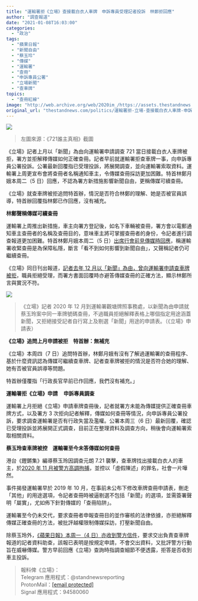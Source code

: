 ```yaml
---
title: "運輸署拒《立場》查接載白衣人車牌　申訴專員受理記者投訴　林鄭拒回應"
author: "調查報道"
date: "2021-01-08T16:03:00"
categories:
  - "政治"
tags:
  - "蘋果日報"
  - "新聞自由"
  - "蔡玉玲"
  - "傳媒"
  - "運輸署"
  - "查冊"
  - "申訴專員公署"
  - "立場新聞"
  - "查車牌"
topics:
  - "查冊紅線"
image: "http://web.archive.org/web/2020im_/https://assets.thestandnews.com/media/photos/20210108-0720copy_Qp1Xc_lzbGCMT.png"
original_url: "thestandnews.com/politics/運輸署拒-立場-查接載白衣人車牌-申訴專員受理記者投訴-林鄭拒回應"
---
```

![](http://web.archive.org/web/2020im_/https://assets.thestandnews.com/media/photos/20210108-0720copy_Qp1Xc_lzbGCMT.png)
> 左圖來源：《721誰主真相》截圖

《立場》記者上月以「新聞」為由向運輸署申請調查 721 當日接載白衣人車牌被拒，署方並拒解釋傳媒如何正確查冊。記者早前就運輸署拒查車牌一事，向申訴專員公署投訴。公署最新回覆指已受理投訴，將展開調查，並向運輸署索取資料。運輸署上周更宣布會將查冊者名稱通知車主，令傳媒查冊採訪更加困難。特首林鄭月娥本周二（5 日）回應，不認為署方新措施影響新聞自由，更稱傳媒可續查冊。

《立場》就查車牌被拒追問特首辦，情況是否符合林鄭的理解、她是否被官員誤導，特首辦回覆指林鄭已作回應，沒有補充。

**林鄭聲稱傳媒可續查冊**

運輸署上周推出新措施，車主向署方登記後，如名下車輛被查冊，署方會以電郵通知車主查冊者的名稱及查冊目的，意味車主將可掌握查冊者的身份，令記者進行調查報道更加困難。特首林鄭月娥本周二（5 日）[出席行會前見傳媒時回應](../../politics/%E6%94%BF%E5%BA%9C%E6%8E%A5%E9%80%A3%E5%87%BA%E6%8B%9B%E9%98%BB%E6%9F%A5%E5%86%8A-%E6%9E%97%E9%84%AD-%E5%85%8D-%E8%B5%B7%E5%BA%95-%E5%82%B7%E5%AE%B3%E5%8F%97%E6%9F%A5%E4%BA%BA-%E7%84%A1%E9%97%9C%E6%96%B0%E8%81%9E%E8%87%AA%E7%94%B1/)，稱運輸署收緊查冊是為保障私隱，斷言「看不到如何影響到新聞自由」，又聲稱記者仍可繼續查冊。

《立場》同日刊出報道，[記者去年 12 月以「新聞」為由，曾向運輸署申請查車牌被拒](../../politics/%E6%9F%A5%E5%86%8A%E7%B4%85%E7%B7%9A-1-%E8%A8%98%E8%80%85-%E6%96%B0%E8%81%9E-%E7%82%BA%E7%94%B1-%E6%9F%A5-721-%E6%8E%A5%E8%BC%89%E7%99%BD%E8%A1%A3%E4%BA%BA%E8%BB%8A%E4%B8%BB-%E9%81%8B%E8%BC%B8%E7%BD%B2%E6%8B%92%E5%8F%97%E7%90%86-%E5%A4%A7%E5%BE%8B%E5%B8%AB-%E8%B6%8A%E6%AC%8A%E5%AF%A9%E6%A0%B8%E7%94%A8%E9%80%94/)，職員拒絕受理，而署方書面回覆時亦避答傳媒查冊的正確方法，顯示林鄭所言與實況不符。

![](http://web.archive.org/web/2020im_/https://assets.thestandnews.com/media/photos/321_WTtKJ_R6uTXZ4.png)
> 《立場》記者 2020 年 12 月到運輸署觀塘牌照事務處，以新聞為由申請就蔡玉玲案中同一車牌號碼查冊，不過職員拒絕解釋表格上哪個指定用途涵蓋新聞，又拒絕接受記者自行寫上及剔選「新聞」用途的申請表。（《立場》申請表）

**《立場》追問上月申請被拒　特首辦：無補充**

《立場》本周四（7 日）追問特首辦，林鄭月娥有沒有了解過運輸署的查冊程序、基於什麼資訊認為傳媒可繼續查車牌、記者查車牌被拒的情況是否符合她的理解、她有否被官員誤導等問題。

特首辦僅覆指「行政長官早前已作回應，我們沒有補充。」

**運輸署拒《立場》申請**    **申訴專員調查**

運輸署上月拒絕《立場》申請車牌查冊後，記者就署方未能為傳媒提供正確查冊車牌方式，以及署方 3 次拒向記者解釋，傳媒如何查冊等情況，向申訴專員公署投訴，要求調查運輸署是否有行政失當及濫權。公署本周三（6 日）最新回覆，確認已受理投訴並將展開正式調查，目前正在整理資料及調查方向，稍後會向運輸署索取相關資料。

**蔡玉玲查車牌被控　運輸署至今未答傳媒如何查冊**

港台《鏗鏘集》編導蔡玉玲因調查元朗 7.21 襲擊，查車牌找出接載白衣人的車主，於[2020 年 11 月被警方高調拘捕](../../court/%E6%9F%A5%E8%BB%8A%E7%89%8C%E8%A3%BD%E4%BD%9C-%E9%8F%97%E9%8F%98%E9%9B%86-7-21-%E5%B0%88%E9%A1%8C-%E6%B8%AF%E5%8F%B0%E7%B7%A8%E5%B0%8E%E8%94%A1%E7%8E%89%E7%8E%B2%E8%A2%AB%E6%8E%A7%E5%85%A9%E9%A0%85%E8%99%9B%E5%81%87%E9%99%B3%E8%BF%B0-%E5%87%86%E4%BF%9D%E9%87%8B%E6%8A%BC%E5%BE%8C%E5%86%8D%E8%A8%8A/)，並控以「虛假陳述」的罪名，社會一片嘩然。

事件揭發運輸署早於 2019 年 10 月，在事前未公布下修改車牌查冊申請表，刪走「其他」的用途選項，令記者查冊時被逼剔選不包括「新聞」的選項，並需簽署聲明「屬實」，尤如佈下針對傳媒的「查冊陷阱」。

運輸署至今仍未交代，要求查冊者申報查冊目的並作審核的法律依據，亦拒絕解釋傳媒正確查冊的方法，被批評越權限制傳媒採訪，打壓新聞自由。

除蔡玉玲外，[《蘋果日報》本周一（4 日）亦收到警方信件](http://web.archive.org/web/20211229091833/https://www.thestandnews.com/politics/%E6%89%93%E5%A3%93%E5%82%B3%E5%AA%92%E6%9F%A5%E5%86%8A-%E8%AD%A6%E5%8E%BB%E4%BF%A1-%E8%98%8B%E6%9E%9C-%E8%A6%81%E6%B1%82%E4%BA%A4%E5%87%BA%E6%9F%A5%E8%BB%8A%E7%89%8C%E8%A8%98%E8%80%85%E8%B3%87%E6%96%99-%E8%AD%A6%E6%B6%88%E6%81%AF%E6%8C%87-%E5%A4%A7%E5%85%AC-%E4%BA%A6%E6%9C%89%E6%94%B6%E4%BF%A1/?fbclid=IwAR32RVVdAgFYE0x1U6_cGDq8h9327GpRL7OCJy8XNSWk_XoD5-UqIRst9nM)，要求交出負責查車牌報道的記者資料助查，該報已表明是按規定申請，不會交出資料，又批評警方行動旨在威嚇傳媒。警方早前回應《立場》查詢時指調查細節不便透露，拒答是否收到車主投訴。

> 報料俾《立場》：  
> Telegram 應用程式：@standnewsreporting  
> ProtonMail：[\[email protected\]](/web/20211229091833/https://www.thestandnews.com/cdn-cgi/l/email-protection)  
> Signal 應用程式：94580060